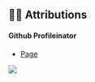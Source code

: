 ## 🙏🏿 Attributions  


#### Github Profileinator 

* [Page](https://profilinator.rishav.dev/)


<a href="https://www.buymeacoffee.com/jffrydsr" target="_blank" style="display: inline-block;">
 <img src="https://img.shields.io/badge/Donate-Buy%20Me%20A%20Coffee-orange.svg?style=flat-square" align="center" />
            </a>
